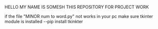 HELLO MY NAME IS SOMESH THIS REPOSITORY FOR PROJECT WORK 

if the file "MINOR num to word.py"
not works in your pc 
make sure tkinter module is installed
--pip install tkinkter



<!---
someshprojacc/someshprojacc is a ✨ special ✨ repository because its `README.md` (this file) appears on your GitHub profile.
You can click the Preview link to take a look at your changes.
--->
